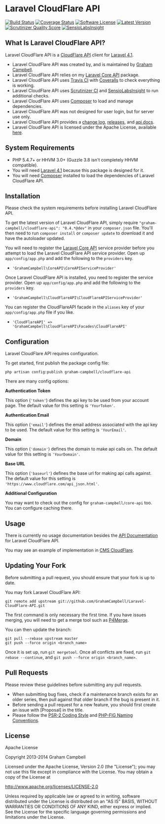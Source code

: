 Laravel CloudFlare API
======================


[![Build Status](https://img.shields.io/travis/GrahamCampbell/Laravel-CloudFlare-API/master.svg)](https://travis-ci.org/GrahamCampbell/Laravel-CloudFlare-API)
[![Coverage Status](https://img.shields.io/coveralls/GrahamCampbell/Laravel-CloudFlare-API/master.svg)](https://coveralls.io/r/GrahamCampbell/Laravel-CloudFlare-API)
[![Software License](https://img.shields.io/badge/license-Apache%202.0-brightgreen.svg)](https://github.com/GrahamCampbell/Laravel-CloudFlare-API/blob/master/LICENSE.md)
[![Latest Version](https://img.shields.io/github/release/GrahamCampbell/Laravel-CloudFlare-API.svg)](https://github.com/GrahamCampbell/Laravel-CloudFlare-API/releases)
[![Scrutinizer Quality Score](https://scrutinizer-ci.com/g/GrahamCampbell/Laravel-CloudFlare-API/badges/quality-score.png?s=0f3507596babc2503396aed5abceabeb6f703db9)](https://scrutinizer-ci.com/g/GrahamCampbell/Laravel-CloudFlare-API)
[![SensioLabsInsight](https://insight.sensiolabs.com/projects/4c2cc3f0-6804-46bb-8310-922934a0e675/mini.png)](https://insight.sensiolabs.com/projects/4c2cc3f0-6804-46bb-8310-922934a0e675)


## What Is Laravel CloudFlare API?

Laravel CloudFlare API is a [CloudFlare API](https://www.cloudflare.com/docs/client-api.html) client for [Laravel 4.1](http://laravel.com).

* Laravel CloudFlare API was created by, and is maintained by [Graham Campbell](https://github.com/GrahamCampbell).
* Laravel CloudFlare API relies on my [Laravel Core API](https://github.com/GrahamCampbell/Laravel-Core-API) package.
* Laravel CloudFlare API uses [Travis CI](https://travis-ci.org/GrahamCampbell/Laravel-CloudFlare-API) with [Coveralls](https://coveralls.io/r/GrahamCampbell/Laravel-CloudFlare-API) to check everything is working.
* Laravel CloudFlare API uses [Scrutinizer CI](https://scrutinizer-ci.com/g/GrahamCampbell/Laravel-CloudFlare-API) and [SensioLabsInsight](https://insight.sensiolabs.com/projects/4c2cc3f0-6804-46bb-8310-922934a0e675) to run additional checks.
* Laravel CloudFlare API uses [Composer](https://getcomposer.org) to load and manage dependencies.
* Laravel CloudFlare API was not designed for user login, but for server use only.
* Laravel CloudFlare API provides a [change log](https://github.com/GrahamCampbell/Laravel-CloudFlare-API/blob/master/CHANGELOG.md), [releases](https://github.com/GrahamCampbell/Laravel-CloudFlare-API/releases), and [api docs](http://grahamcampbell.github.io/Laravel-CloudFlare-API).
* Laravel CloudFlare API is licensed under the Apache License, available [here](https://github.com/GrahamCampbell/Laravel-CloudFlare-API/blob/master/LICENSE.md).


## System Requirements

* PHP 5.4.7+ or HHVM 3.0+ (Guzzle 3.8 isn't completely HHVM compatible).
* You will need [Laravel 4.1](http://laravel.com) because this package is designed for it.
* You will need [Composer](https://getcomposer.org) installed to load the dependencies of Laravel CloudFlare API.


## Installation

Please check the system requirements before installing Laravel CloudFlare API.

To get the latest version of Laravel CloudFlare API, simply require `"graham-campbell/cloudflare-api": "0.4.*@dev"` in your `composer.json` file. You'll then need to run `composer install` or `composer update` to download it and have the autoloader updated.

You will need to register the [Laravel Core API](https://github.com/GrahamCampbell/Laravel-Core-API) service provider before you attempt to load the Laravel CloudFlare API service provider. Open up `app/config/app.php` and add the following to the `providers` key.

* `'GrahamCampbell\CoreAPI\CoreAPIServiceProvider'`

Once Laravel CloudFlare API is installed, you need to register the service provider. Open up `app/config/app.php` and add the following to the `providers` key.

* `'GrahamCampbell\CloudFlareAPI\CloudFlareAPIServiceProvider'`

You can register the CloudFlareAPI facade in the `aliases` key of your `app/config/app.php` file if you like.

* `'CloudFlareAPI' => 'GrahamCampbell\CloudFlareAPI\Facades\CloudFlareAPI'`


## Configuration

Laravel CloudFlare API requires configuration.

To get started, first publish the package config file:

    php artisan config:publish graham-campbell/cloudflare-api

There are many config options:

**Authentication Token**

This option (`'token'`) defines the api key to be used from your account page. The default value for this setting is `'YourToken'`.

**Authentication Email**

This option (`'email'`) defines the email address associated with the api key to be used. The default value for this setting is `'YourEmail'`.

**Domain**

This option (`'domain'`) defines the domain to make api calls on. The default value for this setting is `'YourDomain'`.

**Base URL**

This option (`'baseurl'`) defines the base url for making api calls against. The default value for this setting is `'https://www.cloudflare.com/api_json.html'`.

**Additional Configuration**

You may want to check out the config for `graham-campbell/core-api` too. You can configure caching there.


## Usage

There is currently no usage documentation besides the [API Documentation](http://grahamcampbell.github.io/Laravel-CloudFlare-API
) for Laravel CloudFlare API.

You may see an example of implementation in [CMS CloudFlare](https://github.com/GrahamCampbell/CMS-CloudFlare).


## Updating Your Fork

Before submitting a pull request, you should ensure that your fork is up to date.

You may fork Laravel CloudFlare API:

    git remote add upstream git://github.com/GrahamCampbell/Laravel-CloudFlare-API.git

The first command is only necessary the first time. If you have issues merging, you will need to get a merge tool such as [P4Merge](http://perforce.com/product/components/perforce_visual_merge_and_diff_tools).

You can then update the branch:

    git pull --rebase upstream master
    git push --force origin <branch_name>

Once it is set up, run `git mergetool`. Once all conflicts are fixed, run `git rebase --continue`, and `git push --force origin <branch_name>`.


## Pull Requests

Please review these guidelines before submitting any pull requests.

* When submitting bug fixes, check if a maintenance branch exists for an older series, then pull against that older branch if the bug is present in it.
* Before sending a pull request for a new feature, you should first create an issue with [Proposal] in the title.
* Please follow the [PSR-2 Coding Style](https://github.com/php-fig/fig-standards/blob/master/accepted/PSR-2-coding-style-guide.md) and [PHP-FIG Naming Conventions](https://github.com/php-fig/fig-standards/blob/master/bylaws/002-psr-naming-conventions.md).


## License

Apache License

Copyright 2013-2014 Graham Campbell

Licensed under the Apache License, Version 2.0 (the "License");
you may not use this file except in compliance with the License.
You may obtain a copy of the License at

 http://www.apache.org/licenses/LICENSE-2.0

Unless required by applicable law or agreed to in writing, software
distributed under the License is distributed on an "AS IS" BASIS,
WITHOUT WARRANTIES OR CONDITIONS OF ANY KIND, either express or implied.
See the License for the specific language governing permissions and
limitations under the License.

